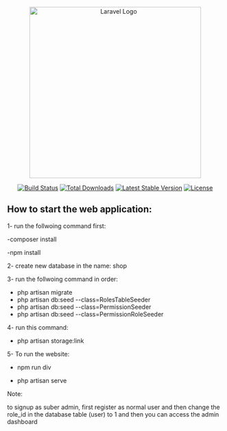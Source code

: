 <p align="center"><a href="https://laravel.com" target="_blank"><img src="https://raw.githubusercontent.com/laravel/art/master/logo-lockup/5%20SVG/2%20CMYK/1%20Full%20Color/laravel-logolockup-cmyk-red.svg" width="400" alt="Laravel Logo"></a></p>

<p align="center">
<a href="https://github.com/laravel/framework/actions"><img src="https://github.com/laravel/framework/workflows/tests/badge.svg" alt="Build Status"></a>
<a href="https://packagist.org/packages/laravel/framework"><img src="https://img.shields.io/packagist/dt/laravel/framework" alt="Total Downloads"></a>
<a href="https://packagist.org/packages/laravel/framework"><img src="https://img.shields.io/packagist/v/laravel/framework" alt="Latest Stable Version"></a>
<a href="https://packagist.org/packages/laravel/framework"><img src="https://img.shields.io/packagist/l/laravel/framework" alt="License"></a>
</p>

## How to start the web application:

1- run the follwoing command first:

-composer install

-npm install

2- create new database in the name: shop

3- run the follwoing command in order:

- php artisan migrate
- php artisan db:seed --class=RolesTableSeeder
- php artisan db:seed --class=PermissionSeeder
- php artisan db:seed --class=PermissionRoleSeeder

4- run this command:
- php artisan storage:link

5- To run the website:
- npm run div

- php artisan serve

Note:

to signup as suber admin, first register as normal user and then change the role_id in the database table (user) to 1
and then you can access the admin dashboard
